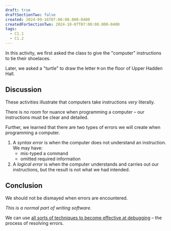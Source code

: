 ```yaml
---
draft: true
draftSectionTwo: false
created: 2024-09-16T07:00:00.000-0400
createdForSectionTwo: 2024-10-07T07:00:00.000-0400
tags:
  - C1.1
  - C1.2
---
```


In this activity, we first asked the class to give the "computer" instructions to tie their shoelaces.

Later, we asked a "turtle" to draw the letter `M` on the floor of Upper Hadden Hall.

## Discussion

These activities illustrate that computers take instructions *very* literally.

There is no room for nuance when programming a computer – our instructions must be clear and detailed.

Further, we learned that there are two types of errors we will create when programming a computer.

1. A *syntax error* is when the computer does not understand an instruction. We may have:
	- mis-typed a command
	- omitted required information
2. A *logical error* is when the computer understands and carries out our instructions, but the result is not what we had intended.
   
## Conclusion

We should not be dismayed when errors are encountered.

*This is a normal part of writing software.*

We can use [all sorts of techniques to become effective at debugging](https://wizardzines.com/zines/debugging-guide/) – the process of resolving errors.